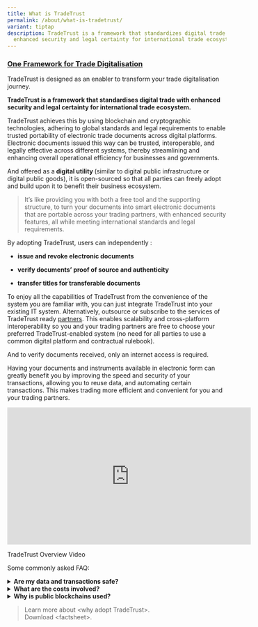```yaml
---
title: What is TradeTrust
permalink: /about/what-is-tradetrust/
variant: tiptap
description: TradeTrust is a framework that standardizes digital trade with
  enhanced security and legal certainty for international trade ecosystem.
---
```

<h3><strong><u>One Framework for Trade Digitalisation</u></strong></h3>
<p>TradeTrust is designed as an enabler to transform your trade digitalisation
journey.</p>
<p><strong>TradeTrust is a framework that standardises digital trade with enhanced security and legal certainty for international trade ecosystem.</strong>
</p>
<p>TradeTrust achieves this by using blockchain and cryptographic technologies,
adhering to global standards and legal requirements to enable trusted portability
of electronic trade documents across digital platforms. Electronic documents
issued this way can be trusted, interoperable, and legally effective across
different systems, thereby streamlining and enhancing overall operational
efficiency for businesses and governments.</p>
<p>And offered as a<strong> digital utility </strong>(similar to digital
public infrastructure or digital public goods), it is open-sourced so that
all parties can freely adopt and build upon it to benefit their business
ecosystem.</p>
<blockquote>
<p>It’s like providing you with both a free tool and the supporting structure,
to turn your documents into smart electronic documents that are portable
across your trading partners, with enhanced security features, all while
meeting international standards and legal requirements.</p>
</blockquote>
<p>By adopting TradeTrust, users can independently :</p>
<ul data-tight="true" class="tight">
<li>
<p><strong>issue and revoke electronic documents</strong>
</p>
</li>
<li>
<p><strong>verify documents’ proof of source and authenticity</strong>
</p>
</li>
<li>
<p><strong>transfer titles for transferable documents</strong>
</p>
</li>
</ul>
<p></p>
<p>To enjoy all the capabilities of TradeTrust from the convenience of the
system you are familiar with, you can just integrate TradeTrust into your
existing IT system. Alternatively, outsource or subscribe to the services
of TradeTrust ready <a href="/community/tradetrust-ready-partners/" rel="noopener noreferrer nofollow" target="_blank">partners</a>. This enables
scalability and cross-platform interoperability so you and your trading
partners are free to choose your preferred TradeTrust-enabled system (no
need for all parties to use a common digital platform and contractual rulebook).</p>
<p>And to verify documents received, only an internet access is required.</p>
<p>Having your documents and instruments available in electronic form can
greatly benefit you by improving the speed and security of your transactions,
allowing you to reuse data, and automating certain transactions. This makes
trading more efficient and convenient for you and your trading partners.</p>
<div class="iframe-wrapper">
<iframe height="315" width="560" allowfullscreen="true" frameborder="0" src="https://www.youtube.com/embed/-YD21elPXxs?si=SiP7FweDc7l28yxW"></iframe>
</div>
<p>TradeTrust Overview Video</p>
<p>Some commonly asked FAQ:</p>
<div data-type="detailGroup" class="isomer-accordion isomer-accordion-white">
<details class="isomer-details">
<summary><strong>Are my data and transactions safe?</strong>
</summary>
<div data-type="detailsContent" class="isomer-details-content">
<p>Your data resides in the electronic document files generated and is not
written into the public blockchain to preserves data confidentiality. Only
the title ownership is tracked through the use of Non-fungible Tokens (NFTs)
on one of the selected blockchain for title documents.</p>
<p></p>
<p>And the security and reliability of TradeTrust is ensured through the
vulnerability assessment and penetration testing of the Smart Contract
Code conducted by a third-party specialist, Ernst &amp; Young.</p>
</div>
</details>
<details class="isomer-details">
<summary><strong>What are the costs involved?</strong>
</summary>
<div data-type="detailsContent" class="isomer-details-content">
<p>TradeTrust is free for all to use, and anyone can implement it using the
set of pre-built software components.</p>
<p></p>
<p>Your resource is required to understand, learn, and apply this new technological
tool into your business use cases. Other costs may include outsource fee
for the integration of TradeTrust into your IT system and/or subscription
service from TradeTrust ready &lt;partners&gt;.</p>
<p></p>
<p>And depending on your role in the supply chain, transaction costs such
as blockchain gas fees may apply. Below are the estimated fees (USD) computed
as at 2 February 2023 for a typical series of transactions from the issuance
to the surrender of electronic bill of lading (<em>costs distributed among different stakeholders)</em>:</p>
<ul data-tight="true" class="tight">
<li>
<p>Estimated Fees on Ethereum: &lt; USD $20 or</p>
</li>
<li>
<p>Estimated Fees on Polygon: &lt; USD $0.16</p>
</li>
<li>
<p>Estimated Fees on Stability: Free for up to 1000 transactions per month</p>
</li>
<li>
<p>Estimated Fees on XDC or Hedera: contact us</p>
</li>
</ul>
<p></p>
<p>Reach out to us to learn more about the costs and how you can save on
manual processing and courier costs by going digital.</p>
</div>
</details>
<details class="isomer-details">
<summary><strong>Why is public blockchains used?</strong>
</summary>
<div data-type="detailsContent" class="isomer-details-content">
<p>TradeTrust utilises public Blockchain or Distributed Ledger Technology
to demonstrate provenance that is essential for the legitimacy of documents
such as Bills of Lading. Non-Fungible Tokens (NFTs) are used to ensure
the singularity of the record for transferable documents, with blockchain
recording the NFT transactions to electronically endorse and transfer the
ownership of a document among stakeholders along a trade flow. This choice
was deliberate to <strong>eliminate the need for a central authority</strong> or
body to govern the network and gatekeep participation, allowing for an
open and interoperable system for all international parties to participate
seamlessly.</p>
<p></p>
</div>
</details>
</div>
<p></p>
<blockquote>
<p>Learn more about &lt;why adopt TradeTrust&gt;.
<br>Download &lt;factsheet&gt;.</p>
</blockquote>
<p></p>